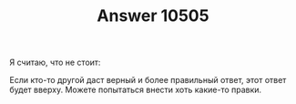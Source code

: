 ﻿---
title: "Answer 10505"
se.owner.user_id: 370011
se.owner.display_name: "Kend"
se.owner.link: "https://ru.meta.stackoverflow.com/users/370011/kend"
se.answer_id: 10505
se.question_id: 10501
se.post_type: answer
se.score: -24
se.is_accepted: False
---
<p>Я считаю, что не стоит:</p>
<p>Если кто-то другой даст верный и более правильный ответ, этот ответ будет вверху. Можете попытаться внести хоть какие-то правки.</p>
